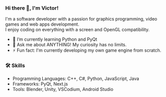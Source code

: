 ### Hi there 👋, I'm Victor!

I'm a software developer with a passion for graphics programming, video games and web apps development.  
I enjoy coding on everything with a screen and OpenGL compatibility.

- 🌱 I’m currently learning Python and PyQt
- 💬 Ask me about ANYTHING! My curiosity has no limits.
- ⚡ Fun fact: I'm currently developing my own game engine from scratch.

<!--
## 🚀 Projects

Here are some of my favorite projects:

### Blender Hub
Manage all your projects, install any version and more with this desktop app build with PyQt.
- [Link to Project](https://github.com/vdfuste/blender-hub)

### useFuls( )
An online toolkit that simplifies some front-end proccesses made with Next.js.
- [Link to Project](https://github.com/vdfuste/usefuls)

### Three GBA
A Game Boy Advance case picker implementing different animations based on the user's actions made with Three.js.
- [Link to Project](https://github.com/vdfuste/three-gba)
-->

### 🛠️ Skills

- Programming Languages: C++, C#, Python, JavaScript, Java
- Frameworks: PyQt, Next.js
- Tools: Blender, Unity, VSCodium, Android Studio

